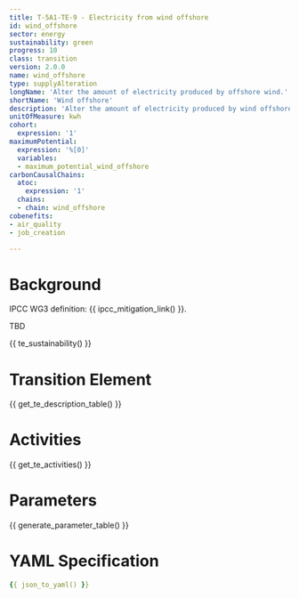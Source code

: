 ```yaml
---
title: T-5A1-TE-9 - Electricity from wind offshore
id: wind_offshore
sector: energy
sustainability: green
progress: 10
class: transition
version: 2.0.0
name: wind_offshore
type: supplyAlteration
longName: 'Alter the amount of electricity produced by offshore wind.'
shortName: 'Wind offshore'
description: 'Alter the amount of electricity produced by wind offshore'
unitOfMeasure: kwh
cohort:
  expression: '1'
maximumPotential:
  expression: '%[0]'
  variables:
  - maximum_potential_wind_offshore
carbonCausalChains:
  atoc:
    expression: '1'
  chains:
  - chain: wind_offshore
cobenefits:
- air_quality
- job_creation

---
```




# Background

IPCC WG3 definition: {{ ipcc_mitigation_link() }}.

TBD



{{ te_sustainability() }}

# Transition Element

{{ get_te_description_table() }}




# Activities

{{ get_te_activities() }}


# Parameters

{{ generate_parameter_table() }}


# YAML Specification

```yaml
{{ json_to_yaml() }}
```
